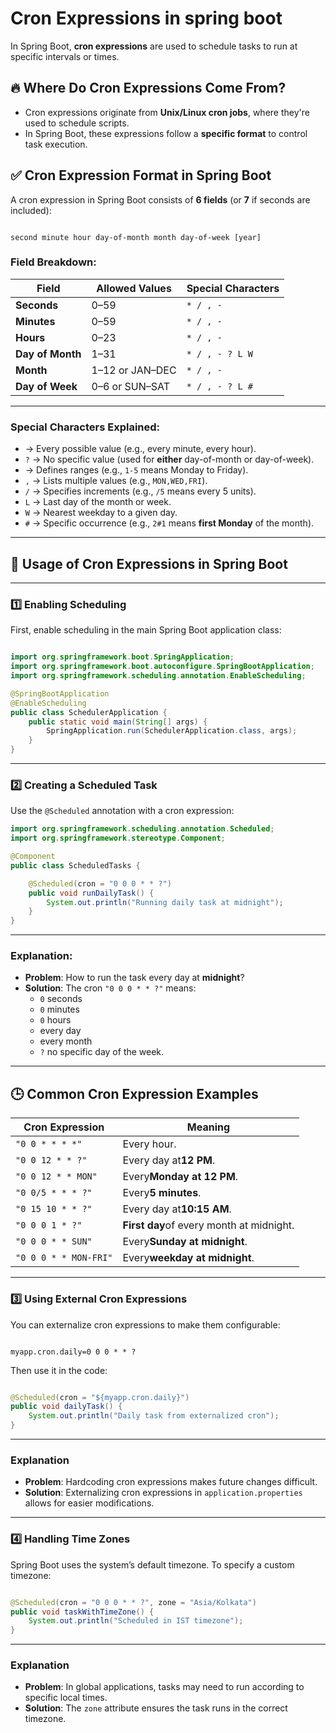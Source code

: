 # Cron Expressions in spring boot

In Spring Boot, **cron expressions** are used to schedule tasks to run at specific intervals or times.


## 🔥 **Where Do Cron Expressions Come From?**

* Cron expressions originate from **Unix/Linux cron jobs**, where they're used to schedule scripts.
* In Spring Boot, these expressions follow a **specific format** to control task execution.


## ✅ **Cron Expression Format in Spring Boot**

A cron expression in Spring Boot consists of **6 fields** (or **7** if seconds are included):

```

second minute hour day-of-month month day-of-week [year]

```

### **Field Breakdown**:


| **Field**        | **Allowed Values** | **Special Characters** |
| ---------------- | ------------------ | ---------------------- |
| **Seconds**      | 0–59              | `* / , -`              |
| **Minutes**      | 0–59              | `* / , -`              |
| **Hours**        | 0–23              | `* / , -`              |
| **Day of Month** | 1–31              | `* / , - ? L W`        |
| **Month**        | 1–12 or JAN–DEC  | `* / , -`              |
| **Day of Week**  | 0–6 or SUN–SAT   | `* / , - ? L #`        |

---

### **Special Characters Explained**:

* → Every possible value (e.g., every minute, every hour).
* `?` → No specific value (used for **either** day-of-month or day-of-week).
* → Defines ranges (e.g., `1-5` means Monday to Friday).
* `,` → Lists multiple values (e.g., `MON,WED,FRI`).
* `/` → Specifies increments (e.g., `/5` means every 5 units).
* `L` → Last day of the month or week.
* `W` → Nearest weekday to a given day.
* `#` → Specific occurrence (e.g., `2#1` means **first Monday** of the month).

---

## 🚀 **Usage of Cron Expressions in Spring Boot**

---

### **1️⃣ Enabling Scheduling**

First, enable scheduling in the main Spring Boot application class:

```java

import org.springframework.boot.SpringApplication;
import org.springframework.boot.autoconfigure.SpringBootApplication;
import org.springframework.scheduling.annotation.EnableScheduling;

@SpringBootApplication
@EnableScheduling
public class SchedulerApplication {
    public static void main(String[] args) {
        SpringApplication.run(SchedulerApplication.class, args);
    }
}

```

---

### **2️⃣ Creating a Scheduled Task**

Use the `@Scheduled` annotation with a cron expression:

```java
import org.springframework.scheduling.annotation.Scheduled;
import org.springframework.stereotype.Component;

@Component
public class ScheduledTasks {

    @Scheduled(cron = "0 0 0 * * ?")
    public void runDailyTask() {
        System.out.println("Running daily task at midnight");
    }
}

```

---

### **Explanation**:

* **Problem**: How to run the task every day at **midnight**?
* **Solution**: The cron `"0 0 0 * * ?"` means:
  * `0` seconds
  * `0` minutes
  * `0` hours
  * every day
  * every month
  * `?` no specific day of the week.

---

## 🕒 **Common Cron Expression Examples**


| **Cron Expression**   | **Meaning**                              |
| --------------------- | ---------------------------------------- |
| `"0 0 * * * *"`       | Every hour.                              |
| `"0 0 12 * * ?"`      | Every day at**12 PM**.                   |
| `"0 0 12 * * MON"`    | Every**Monday at 12 PM**.                |
| `"0 0/5 * * * ?"`     | Every**5 minutes**.                      |
| `"0 15 10 * * ?"`     | Every day at**10:15 AM**.                |
| `"0 0 0 1 * ?"`       | **First day**of every month at midnight. |
| `"0 0 0 * * SUN"`     | Every**Sunday at midnight**.             |
| `"0 0 0 * * MON-FRI"` | Every**weekday at midnight**.            |

---

### **3️⃣ Using External Cron Expressions**

You can externalize cron expressions to make them configurable:

```

myapp.cron.daily=0 0 0 * * ?

```

Then use it in the code:

```java

@Scheduled(cron = "${myapp.cron.daily}")
public void dailyTask() {
    System.out.println("Daily task from externalized cron");
}

```

---

### **Explanation**

* **Problem**: Hardcoding cron expressions makes future changes difficult.
* **Solution**: Externalizing cron expressions in `application.properties` allows for easier modifications.

---

### **4️⃣ Handling Time Zones**

Spring Boot uses the system’s default timezone. To specify a custom timezone:

```java

@Scheduled(cron = "0 0 0 * * ?", zone = "Asia/Kolkata")
public void taskWithTimeZone() {
    System.out.println("Scheduled in IST timezone");
}

```

---

### **Explanation**

* **Problem**: In global applications, tasks may need to run according to specific local times.
* **Solution**: The `zone` attribute ensures the task runs in the correct timezone.
